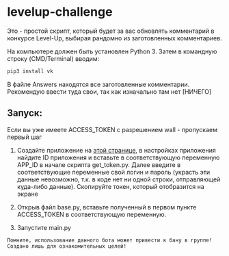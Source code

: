 # levelup-challenge

Это - простой скрипт, который будет за вас обновлять комментарий в конкурсе Level-Up, выбирая рандомно из заготовленных комментариев.

На компьютере должен быть установлен Python 3. Затем в командную строку (CMD/Terminal) вводим:
```bash
pip3 install vk
```

В файле Answers находятся все заготовленные комментарии. Рекомендую ввести туда свои, так как изначально там нет [НИЧЕГО]

## Запуск:
Если вы уже имеете ACCESS_TOKEN с разрешением wall - пропускаем первый шаг

1) Создайте приложение на [этой странице](https://vk.com/apps?act=manage), в настройках приложения найдите ID приложения и вставьте в соответствующую переменную APP_ID в начале скрипта get_token.py. Далее введите в соответствующие переменные свой логин и пароль (украсть эти данные невозможно, т.к. в коде нет ни одной строки, отправляющей куда-либо данные). Скопируйте токен, который отобразится на экране

2) Открыв файл base.py, вставьте полученный в первом пункте ACCESS_TOKEN в соответствующую переменную.

3) Запустите main.py


```
Помните, использование данного бота может привести к бану в группе! 
Создано лишь для ознакомительных целей!
```
